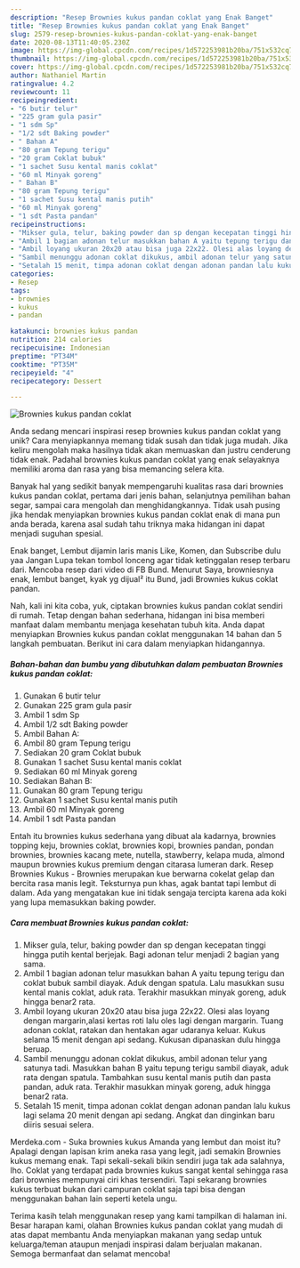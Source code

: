 ```yaml
---
description: "Resep Brownies kukus pandan coklat yang Enak Banget"
title: "Resep Brownies kukus pandan coklat yang Enak Banget"
slug: 2579-resep-brownies-kukus-pandan-coklat-yang-enak-banget
date: 2020-08-13T11:40:05.230Z
image: https://img-global.cpcdn.com/recipes/1d572253981b20ba/751x532cq70/brownies-kukus-pandan-coklat-foto-resep-utama.jpg
thumbnail: https://img-global.cpcdn.com/recipes/1d572253981b20ba/751x532cq70/brownies-kukus-pandan-coklat-foto-resep-utama.jpg
cover: https://img-global.cpcdn.com/recipes/1d572253981b20ba/751x532cq70/brownies-kukus-pandan-coklat-foto-resep-utama.jpg
author: Nathaniel Martin
ratingvalue: 4.2
reviewcount: 11
recipeingredient:
- "6 butir telur"
- "225 gram gula pasir"
- "1 sdm Sp"
- "1/2 sdt Baking powder"
- " Bahan A"
- "80 gram Tepung terigu"
- "20 gram Coklat bubuk"
- "1 sachet Susu kental manis coklat"
- "60 ml Minyak goreng"
- " Bahan B"
- "80 gram Tepung terigu"
- "1 sachet Susu kental manis putih"
- "60 ml Minyak goreng"
- "1 sdt Pasta pandan"
recipeinstructions:
- "Mikser gula, telur, baking powder dan sp dengan kecepatan tinggi hingga putih kental berjejak. Bagi adonan telur menjadi 2 bagian yang sama."
- "Ambil 1 bagian adonan telur masukkan bahan A yaitu tepung terigu dan coklat bubuk sambil diayak. Aduk dengan spatula. Lalu masukkan susu kental manis coklat, aduk rata. Terakhir masukkan minyak goreng, aduk hingga benar2 rata."
- "Ambil loyang ukuran 20x20 atau bisa juga 22x22. Olesi alas loyang dengan margarin,alasi kertas roti lalu oles lagi dengan margarin. Tuang adonan coklat, ratakan dan hentakan agar udaranya keluar. Kukus selama 15 menit dengan api sedang. Kukusan dipanaskan dulu hingga beruap."
- "Sambil menunggu adonan coklat dikukus, ambil adonan telur yang satunya tadi. Masukkan bahan B yaitu tepung terigu sambil diayak, aduk rata dengan spatula. Tambahkan susu kental manis putih dan pasta pandan, aduk rata. Terakhir masukkan minyak goreng, aduk hingga benar2 rata."
- "Setalah 15 menit, timpa adonan coklat dengan adonan pandan lalu kukus lagi selama 20 menit dengan api sedang. Angkat dan dinginkan baru diiris sesuai selera."
categories:
- Resep
tags:
- brownies
- kukus
- pandan

katakunci: brownies kukus pandan 
nutrition: 214 calories
recipecuisine: Indonesian
preptime: "PT34M"
cooktime: "PT35M"
recipeyield: "4"
recipecategory: Dessert

---
```



![Brownies kukus pandan coklat](https://img-global.cpcdn.com/recipes/1d572253981b20ba/751x532cq70/brownies-kukus-pandan-coklat-foto-resep-utama.jpg)

Anda sedang mencari inspirasi resep brownies kukus pandan coklat yang unik? Cara menyiapkannya memang tidak susah dan tidak juga mudah. Jika keliru mengolah maka hasilnya tidak akan memuaskan dan justru cenderung tidak enak. Padahal brownies kukus pandan coklat yang enak selayaknya memiliki aroma dan rasa yang bisa memancing selera kita.

Banyak hal yang sedikit banyak mempengaruhi kualitas rasa dari brownies kukus pandan coklat, pertama dari jenis bahan, selanjutnya pemilihan bahan segar, sampai cara mengolah dan menghidangkannya. Tidak usah pusing jika hendak menyiapkan brownies kukus pandan coklat enak di mana pun anda berada, karena asal sudah tahu triknya maka hidangan ini dapat menjadi suguhan spesial.

Enak banget, Lembut dijamin laris manis Like, Komen, dan Subscribe dulu yaa Jangan Lupa tekan tombol lonceng agar tidak ketinggalan resep terbaru dari. Mencoba resep dari video di FB Bund. Menurut Saya, browniesnya enak, lembut banget, kyak yg dijual² itu Bund, jadi Brownies kukus coklat pandan.


Nah, kali ini kita coba, yuk, ciptakan brownies kukus pandan coklat sendiri di rumah. Tetap dengan bahan sederhana, hidangan ini bisa memberi manfaat dalam membantu menjaga kesehatan tubuh kita. Anda dapat menyiapkan Brownies kukus pandan coklat menggunakan 14 bahan dan 5 langkah pembuatan. Berikut ini cara dalam menyiapkan hidangannya.

<!--inarticleads1-->

##### Bahan-bahan dan bumbu yang dibutuhkan dalam pembuatan Brownies kukus pandan coklat:

1. Gunakan 6 butir telur
1. Gunakan 225 gram gula pasir
1. Ambil 1 sdm Sp
1. Ambil 1/2 sdt Baking powder
1. Ambil  Bahan A:
1. Ambil 80 gram Tepung terigu
1. Sediakan 20 gram Coklat bubuk
1. Gunakan 1 sachet Susu kental manis coklat
1. Sediakan 60 ml Minyak goreng
1. Sediakan  Bahan B:
1. Gunakan 80 gram Tepung terigu
1. Gunakan 1 sachet Susu kental manis putih
1. Ambil 60 ml Minyak goreng
1. Ambil 1 sdt Pasta pandan


Entah itu brownies kukus sederhana yang dibuat ala kadarnya, brownies topping keju, brownies coklat, brownies kopi, brownies pandan, pondan brownies, brownies kacang mete, nutella, stawberry, kelapa muda, almond maupun brownies kukus premium dengan citarasa lumeran dark. Resep Brownies Kukus - Brownies merupakan kue berwarna cokelat gelap dan bercita rasa manis legit. Teksturnya pun khas, agak bantat tapi lembut di dalam. Ada yang mengatakan kue ini tidak sengaja tercipta karena ada koki yang lupa memasukkan baking powder. 

<!--inarticleads2-->

##### Cara membuat Brownies kukus pandan coklat:

1. Mikser gula, telur, baking powder dan sp dengan kecepatan tinggi hingga putih kental berjejak. Bagi adonan telur menjadi 2 bagian yang sama.
1. Ambil 1 bagian adonan telur masukkan bahan A yaitu tepung terigu dan coklat bubuk sambil diayak. Aduk dengan spatula. Lalu masukkan susu kental manis coklat, aduk rata. Terakhir masukkan minyak goreng, aduk hingga benar2 rata.
1. Ambil loyang ukuran 20x20 atau bisa juga 22x22. Olesi alas loyang dengan margarin,alasi kertas roti lalu oles lagi dengan margarin. Tuang adonan coklat, ratakan dan hentakan agar udaranya keluar. Kukus selama 15 menit dengan api sedang. Kukusan dipanaskan dulu hingga beruap.
1. Sambil menunggu adonan coklat dikukus, ambil adonan telur yang satunya tadi. Masukkan bahan B yaitu tepung terigu sambil diayak, aduk rata dengan spatula. Tambahkan susu kental manis putih dan pasta pandan, aduk rata. Terakhir masukkan minyak goreng, aduk hingga benar2 rata.
1. Setalah 15 menit, timpa adonan coklat dengan adonan pandan lalu kukus lagi selama 20 menit dengan api sedang. Angkat dan dinginkan baru diiris sesuai selera.


Merdeka.com - Suka brownies kukus Amanda yang lembut dan moist itu? Apalagi dengan lapisan krim aneka rasa yang legit, jadi semakin Brownies kukus memang enak. Tapi sekali-sekali bikin sendiri juga tak ada salahnya, lho. Coklat yang terdapat pada brownies kukus sangat kental sehingga rasa dari brownies mempunyai ciri khas tersendiri. Tapi sekarang brownies kukus terbuat bukan dari campuran coklat saja tapi bisa dengan menggunakan bahan lain seperti ketela ungu. 

Terima kasih telah menggunakan resep yang kami tampilkan di halaman ini. Besar harapan kami, olahan Brownies kukus pandan coklat yang mudah di atas dapat membantu Anda menyiapkan makanan yang sedap untuk keluarga/teman ataupun menjadi inspirasi dalam berjualan makanan. Semoga bermanfaat dan selamat mencoba!
